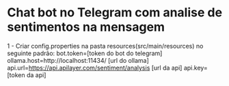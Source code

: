 # Chat bot no Telegram com analise de sentimentos na mensagem

1 - Criar config.properties na pasta resources(src/main/resources) no seguinte padrão:
bot.token=[token do bot do telegram]
ollama.host=http://localhost:11434/ [url do ollama]
api.url=https://api.apilayer.com/sentiment/analysis [url da api]
api.key=[token da api]
